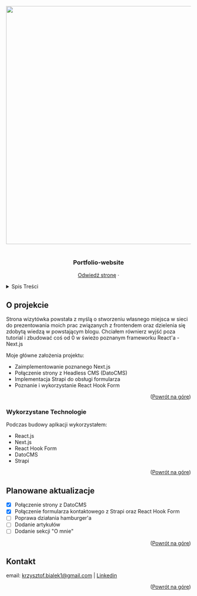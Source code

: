 <div id="top"></div>

<div align="center">
<img width="650px" src="https://user-images.githubusercontent.com/57173170/164681340-d84cac85-88f5-4f52-8db7-193561c8b2d7.png" />
</div>

<!-- PROJECT LOGO -->
<br />
<div align="center">

  <h3 align="center">Portfolio-website</h3>

  <p align="center">
    <a href="https://www.krzysztof-bialek.pl">Odwiedź stronę</a>
    ·
  </p>
</div>

<!-- TABLE OF CONTENTS -->
<details>
  <summary>Spis Treści</summary>
  <ol>
    <li>
      <a href="#o-projekcie">O projekcie</a>
    </li>
    <li>
      <a href="#wykorzystane-technologie">Wykorzystane Technologie</a></li>
    </li>
    <li><a href="#planowane-aktualizacje">Planowane aktualizacje</a></li>
    <li><a href="#contact">Contact</a></li>
  </ol>
</details>

<!-- ABOUT THE PROJECT -->

## O projekcie

Strona wizytówka powstała z myślą o stworzeniu własnego miejsca w sieci do prezentowania moich prac związanych z frontendem oraz dzielenia się zdobytą wiedzą w powstającym blogu. Chciałem równierz wyjść poza tutorial i zbudować coś od 0 w świeżo poznanym frameworku React'a - Next.js

Moje główne założenia projektu:

- Zaimplementowanie poznanego Next.js
- Połączenie strony z Headless CMS (DatoCMS)
- Implementacja Strapi do obsługi formularza
- Poznanie i wykorzystanie React Hook Form

<p align="right">(<a href="#top">Powrót na górę</a>)</p>

### Wykorzystane Technologie

Podczas budowy aplkacji wykorzystałem:

- React.js
- Next.js
- React Hook Form
- DatoCMS
- Strapi

<p align="right">(<a href="#top">Powrót na górę</a>)</p>

<!-- ROADMAP -->

## Planowane aktualizacje

- [x] Połączenie strony z DatoCMS
- [x] Połączenie formularza kontaktowego z Strapi oraz React Hook Form
- [ ] Poprawa działania hamburger'a
- [ ] Dodanie artykułów
- [ ] Dodanie sekcji "O mnie"

<p align="right">(<a href="#top">Powrót na górę</a>)</p>

<!-- SETUP -->

<!-- CONTACT -->

## Kontakt

email: krzysztof.bialek1@gmail.com | <a href="https://www.linkedin.com/in/bialek-krzysztof">Linkedin</a>

<p align="right">(<a href="#top">Powrót na górę</a>)</p>
